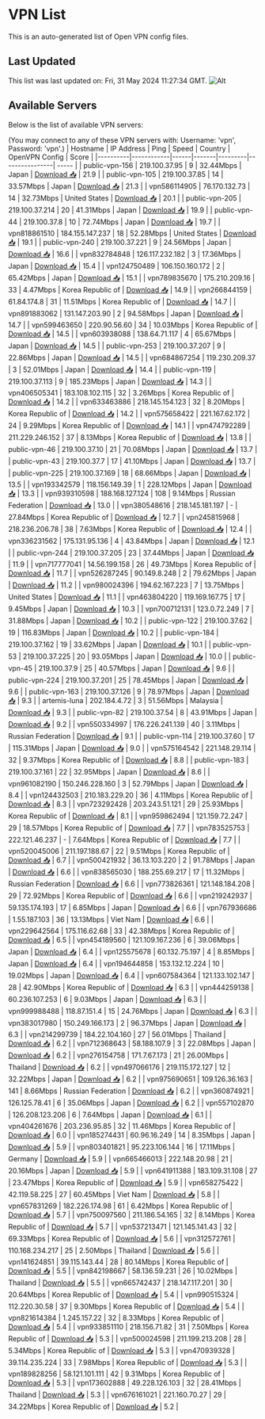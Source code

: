 # VPN List

This is an auto-generated list of Open VPN config files.

## Last Updated

This list was last updated on: Fri, 31 May 2024 11:27:34 GMT.
![Alt](https://repobeats.axiom.co/api/embed/186b98318ef1479477931607c1ad7d823f12451f.svg "Repobeats analytics image")

## Available Servers

Below is the list of available VPN servers:

(You may connect to any of these VPN servers with: Username: 'vpn', Password: 'vpn'.)
| Hostname | IP Address | Ping | Speed | Country | OpenVPN Config | Score |
|----------|------------|------|-------|---------|----------------| ----- |
| public-vpn-156 | 219.100.37.95 | 9 | 32.44Mbps | Japan | [Download 📥](./configs/server_0_JP.ovpn) | 21.9 |
| public-vpn-105 | 219.100.37.85 | 14 | 33.57Mbps | Japan | [Download 📥](./configs/server_1_JP.ovpn) | 21.3 |
| vpn586114905 | 76.170.132.73 | 14 | 32.73Mbps | United States | [Download 📥](./configs/server_2_US.ovpn) | 20.1 |
| public-vpn-205 | 219.100.37.214 | 20 | 41.31Mbps | Japan | [Download 📥](./configs/server_3_JP.ovpn) | 19.9 |
| public-vpn-44 | 219.100.37.8 | 10 | 72.74Mbps | Japan | [Download 📥](./configs/server_4_JP.ovpn) | 19.7 |
| vpn818861510 | 184.155.147.237 | 18 | 52.28Mbps | United States | [Download 📥](./configs/server_5_US.ovpn) | 19.1 |
| public-vpn-240 | 219.100.37.221 | 9 | 24.56Mbps | Japan | [Download 📥](./configs/server_6_JP.ovpn) | 16.6 |
| vpn832784848 | 126.117.232.182 | 3 | 17.36Mbps | Japan | [Download 📥](./configs/server_7_JP.ovpn) | 15.4 |
| vpn124750489 | 106.150.160.172 | 2 | 65.42Mbps | Japan | [Download 📥](./configs/server_8_JP.ovpn) | 15.1 |
| vpn789835670 | 175.210.209.16 | 33 | 4.47Mbps | Korea Republic of | [Download 📥](./configs/server_9_KR.ovpn) | 14.9 |
| vpn266844159 | 61.84.174.8 | 31 | 11.51Mbps | Korea Republic of | [Download 📥](./configs/server_10_KR.ovpn) | 14.7 |
| vpn891883062 | 131.147.203.90 | 2 | 94.58Mbps | Japan | [Download 📥](./configs/server_11_JP.ovpn) | 14.7 |
| vpn599463650 | 220.90.56.60 | 34 | 10.03Mbps | Korea Republic of | [Download 📥](./configs/server_12_KR.ovpn) | 14.5 |
| vpn603938088 | 138.64.71.117 | 4 | 65.67Mbps | Japan | [Download 📥](./configs/server_13_JP.ovpn) | 14.5 |
| public-vpn-253 | 219.100.37.207 | 9 | 22.86Mbps | Japan | [Download 📥](./configs/server_14_JP.ovpn) | 14.5 |
| vpn684867254 | 119.230.209.37 | 3 | 52.01Mbps | Japan | [Download 📥](./configs/server_15_JP.ovpn) | 14.4 |
| public-vpn-119 | 219.100.37.113 | 9 | 185.23Mbps | Japan | [Download 📥](./configs/server_16_JP.ovpn) | 14.3 |
| vpn406505341 | 183.108.102.115 | 32 | 3.26Mbps | Korea Republic of | [Download 📥](./configs/server_17_KR.ovpn) | 14.2 |
| vpn633463886 | 218.145.154.123 | 32 | 8.20Mbps | Korea Republic of | [Download 📥](./configs/server_18_KR.ovpn) | 14.2 |
| vpn575658422 | 221.167.62.172 | 24 | 9.29Mbps | Korea Republic of | [Download 📥](./configs/server_19_KR.ovpn) | 14.1 |
| vpn474792289 | 211.229.246.152 | 37 | 8.13Mbps | Korea Republic of | [Download 📥](./configs/server_20_KR.ovpn) | 13.8 |
| public-vpn-46 | 219.100.37.10 | 21 | 70.08Mbps | Japan | [Download 📥](./configs/server_21_JP.ovpn) | 13.7 |
| public-vpn-43 | 219.100.37.7 | 17 | 41.10Mbps | Japan | [Download 📥](./configs/server_22_JP.ovpn) | 13.7 |
| public-vpn-225 | 219.100.37.169 | 18 | 68.66Mbps | Japan | [Download 📥](./configs/server_23_JP.ovpn) | 13.5 |
| vpn193342579 | 118.156.149.39 | 1 | 228.12Mbps | Japan | [Download 📥](./configs/server_24_JP.ovpn) | 13.3 |
| vpn939310598 | 188.168.127.124 | 108 | 9.14Mbps | Russian Federation | [Download 📥](./configs/server_25_RU.ovpn) | 13.0 |
| vpn380548616 | 218.145.181.197 | - | 27.84Mbps | Korea Republic of | [Download 📥](./configs/server_26_KR.ovpn) | 12.7 |
| vpn245815968 | 218.236.206.78 | 38 | 7.63Mbps | Korea Republic of | [Download 📥](./configs/server_27_KR.ovpn) | 12.4 |
| vpn336231562 | 175.131.95.136 | 4 | 43.84Mbps | Japan | [Download 📥](./configs/server_28_JP.ovpn) | 12.1 |
| public-vpn-244 | 219.100.37.205 | 23 | 37.44Mbps | Japan | [Download 📥](./configs/server_29_JP.ovpn) | 11.9 |
| vpn717777041 | 14.56.199.158 | 26 | 49.73Mbps | Korea Republic of | [Download 📥](./configs/server_30_KR.ovpn) | 11.7 |
| vpn526287245 | 90.149.8.248 | 2 | 79.62Mbps | Japan | [Download 📥](./configs/server_31_JP.ovpn) | 11.2 |
| vpn980024396 | 194.62.167.223 | 7 | 13.75Mbps | United States | [Download 📥](./configs/server_32_US.ovpn) | 11.1 |
| vpn463804220 | 119.169.167.75 | 17 | 9.45Mbps | Japan | [Download 📥](./configs/server_33_JP.ovpn) | 10.3 |
| vpn700712131 | 123.0.72.249 | 7 | 31.88Mbps | Japan | [Download 📥](./configs/server_34_JP.ovpn) | 10.2 |
| public-vpn-122 | 219.100.37.62 | 19 | 116.83Mbps | Japan | [Download 📥](./configs/server_35_JP.ovpn) | 10.2 |
| public-vpn-184 | 219.100.37.162 | 19 | 33.62Mbps | Japan | [Download 📥](./configs/server_36_JP.ovpn) | 10.1 |
| public-vpn-53 | 219.100.37.225 | 20 | 93.05Mbps | Japan | [Download 📥](./configs/server_37_JP.ovpn) | 10.0 |
| public-vpn-45 | 219.100.37.9 | 25 | 40.57Mbps | Japan | [Download 📥](./configs/server_38_JP.ovpn) | 9.6 |
| public-vpn-224 | 219.100.37.201 | 25 | 78.45Mbps | Japan | [Download 📥](./configs/server_39_JP.ovpn) | 9.6 |
| public-vpn-163 | 219.100.37.126 | 9 | 78.97Mbps | Japan | [Download 📥](./configs/server_40_JP.ovpn) | 9.3 |
| artemis-luna | 202.184.4.72 | 3 | 51.56Mbps | Malaysia | [Download 📥](./configs/server_41_MY.ovpn) | 9.3 |
| public-vpn-82 | 219.100.37.54 | 8 | 43.91Mbps | Japan | [Download 📥](./configs/server_42_JP.ovpn) | 9.2 |
| vpn550334997 | 176.226.241.139 | 40 | 3.11Mbps | Russian Federation | [Download 📥](./configs/server_43_RU.ovpn) | 9.1 |
| public-vpn-114 | 219.100.37.60 | 17 | 115.31Mbps | Japan | [Download 📥](./configs/server_44_JP.ovpn) | 9.0 |
| vpn575164542 | 221.148.29.114 | 32 | 9.37Mbps | Korea Republic of | [Download 📥](./configs/server_45_KR.ovpn) | 8.8 |
| public-vpn-183 | 219.100.37.161 | 22 | 32.95Mbps | Japan | [Download 📥](./configs/server_46_JP.ovpn) | 8.6 |
| vpn961082190 | 150.246.228.160 | 3 | 52.79Mbps | Japan | [Download 📥](./configs/server_47_JP.ovpn) | 8.4 |
| vpn124432503 | 210.183.229.20 | 36 | 4.11Mbps | Korea Republic of | [Download 📥](./configs/server_48_KR.ovpn) | 8.3 |
| vpn723292428 | 203.243.51.121 | 29 | 25.93Mbps | Korea Republic of | [Download 📥](./configs/server_49_KR.ovpn) | 8.1 |
| vpn959862494 | 121.159.72.247 | 29 | 18.57Mbps | Korea Republic of | [Download 📥](./configs/server_50_KR.ovpn) | 7.7 |
| vpn783525753 | 222.121.46.237 | - | 7.64Mbps | Korea Republic of | [Download 📥](./configs/server_51_KR.ovpn) | 7.7 |
| vpn520045006 | 211.197.188.67 | 22 | 9.51Mbps | Korea Republic of | [Download 📥](./configs/server_52_KR.ovpn) | 6.7 |
| vpn500421932 | 36.13.103.220 | 2 | 91.78Mbps | Japan | [Download 📥](./configs/server_53_JP.ovpn) | 6.6 |
| vpn838565030 | 188.255.69.217 | 17 | 11.32Mbps | Russian Federation | [Download 📥](./configs/server_54_RU.ovpn) | 6.6 |
| vpn773826361 | 121.148.184.208 | 29 | 72.92Mbps | Korea Republic of | [Download 📥](./configs/server_55_KR.ovpn) | 6.6 |
| vpn219242937 | 59.135.174.193 | 17 | 6.85Mbps | Japan | [Download 📥](./configs/server_56_JP.ovpn) | 6.6 |
| vpn767936686 | 1.55.187.103 | 36 | 13.13Mbps | Viet Nam | [Download 📥](./configs/server_57_VN.ovpn) | 6.6 |
| vpn229642564 | 175.116.62.68 | 33 | 42.38Mbps | Korea Republic of | [Download 📥](./configs/server_58_KR.ovpn) | 6.5 |
| vpn454189560 | 121.109.167.236 | 6 | 39.06Mbps | Japan | [Download 📥](./configs/server_59_JP.ovpn) | 6.4 |
| vpn125575678 | 60.132.75.197 | 4 | 8.85Mbps | Japan | [Download 📥](./configs/server_60_JP.ovpn) | 6.4 |
| vpn194644858 | 153.132.12.224 | 10 | 19.02Mbps | Japan | [Download 📥](./configs/server_61_JP.ovpn) | 6.4 |
| vpn607584364 | 121.133.102.147 | 28 | 42.90Mbps | Korea Republic of | [Download 📥](./configs/server_62_KR.ovpn) | 6.3 |
| vpn444259138 | 60.236.107.253 | 6 | 9.03Mbps | Japan | [Download 📥](./configs/server_63_JP.ovpn) | 6.3 |
| vpn999988488 | 118.87.151.4 | 15 | 24.76Mbps | Japan | [Download 📥](./configs/server_64_JP.ovpn) | 6.3 |
| vpn383017980 | 150.249.166.173 | 2 | 96.37Mbps | Japan | [Download 📥](./configs/server_65_JP.ovpn) | 6.3 |
| vpn214299739 | 184.22.104.160 | 27 | 56.01Mbps | Thailand | [Download 📥](./configs/server_66_TH.ovpn) | 6.2 |
| vpn712368643 | 58.188.107.9 | 3 | 22.08Mbps | Japan | [Download 📥](./configs/server_67_JP.ovpn) | 6.2 |
| vpn276154758 | 171.7.67.173 | 21 | 26.00Mbps | Thailand | [Download 📥](./configs/server_68_TH.ovpn) | 6.2 |
| vpn497066176 | 219.115.172.127 | 12 | 32.22Mbps | Japan | [Download 📥](./configs/server_69_JP.ovpn) | 6.2 |
| vpn975690651 | 109.126.36.163 | 141 | 8.66Mbps | Russian Federation | [Download 📥](./configs/server_70_RU.ovpn) | 6.2 |
| vpn360874921 | 126.125.78.41 | 6 | 35.06Mbps | Japan | [Download 📥](./configs/server_71_JP.ovpn) | 6.2 |
| vpn557102870 | 126.208.123.206 | 6 | 7.64Mbps | Japan | [Download 📥](./configs/server_72_JP.ovpn) | 6.1 |
| vpn404261676 | 203.236.95.85 | 32 | 11.46Mbps | Korea Republic of | [Download 📥](./configs/server_73_KR.ovpn) | 6.0 |
| vpn185274431 | 60.96.16.249 | 14 | 8.35Mbps | Japan | [Download 📥](./configs/server_74_JP.ovpn) | 5.9 |
| vpn803401821 | 95.223.106.144 | 16 | 17.11Mbps | Germany | [Download 📥](./configs/server_75_DE.ovpn) | 5.9 |
| vpn665466013 | 222.148.20.98 | 21 | 20.16Mbps | Japan | [Download 📥](./configs/server_76_JP.ovpn) | 5.9 |
| vpn641911388 | 183.109.31.108 | 27 | 23.47Mbps | Korea Republic of | [Download 📥](./configs/server_77_KR.ovpn) | 5.9 |
| vpn658275422 | 42.119.58.225 | 27 | 60.45Mbps | Viet Nam | [Download 📥](./configs/server_78_VN.ovpn) | 5.8 |
| vpn657831269 | 182.226.174.98 | 61 | 6.42Mbps | Korea Republic of | [Download 📥](./configs/server_79_KR.ovpn) | 5.7 |
| vpn750097560 | 211.186.54.165 | 32 | 8.14Mbps | Korea Republic of | [Download 📥](./configs/server_80_KR.ovpn) | 5.7 |
| vpn537213471 | 121.145.141.43 | 32 | 69.33Mbps | Korea Republic of | [Download 📥](./configs/server_81_KR.ovpn) | 5.6 |
| vpn312572761 | 110.168.234.217 | 25 | 2.50Mbps | Thailand | [Download 📥](./configs/server_82_TH.ovpn) | 5.6 |
| vpn141624851 | 39.115.143.44 | 28 | 80.14Mbps | Korea Republic of | [Download 📥](./configs/server_83_KR.ovpn) | 5.5 |
| vpn842198667 | 58.136.59.231 | 26 | 10.02Mbps | Thailand | [Download 📥](./configs/server_84_TH.ovpn) | 5.5 |
| vpn665742437 | 218.147.117.201 | 30 | 20.64Mbps | Korea Republic of | [Download 📥](./configs/server_85_KR.ovpn) | 5.4 |
| vpn990515324 | 112.220.30.58 | 37 | 9.30Mbps | Korea Republic of | [Download 📥](./configs/server_86_KR.ovpn) | 5.4 |
| vpn821614384 | 1.245.157.22 | 32 | 8.33Mbps | Korea Republic of | [Download 📥](./configs/server_87_KR.ovpn) | 5.4 |
| vpn933851110 | 218.156.71.82 | 31 | 7.50Mbps | Korea Republic of | [Download 📥](./configs/server_88_KR.ovpn) | 5.3 |
| vpn500024598 | 211.199.213.208 | 28 | 5.34Mbps | Korea Republic of | [Download 📥](./configs/server_89_KR.ovpn) | 5.3 |
| vpn470939328 | 39.114.235.224 | 33 | 7.98Mbps | Korea Republic of | [Download 📥](./configs/server_90_KR.ovpn) | 5.3 |
| vpn189828256 | 58.121.101.111 | 42 | 9.31Mbps | Korea Republic of | [Download 📥](./configs/server_91_KR.ovpn) | 5.3 |
| vpn173602888 | 49.228.126.103 | 32 | 28.41Mbps | Thailand | [Download 📥](./configs/server_92_TH.ovpn) | 5.3 |
| vpn676161021 | 221.160.70.27 | 29 | 34.22Mbps | Korea Republic of | [Download 📥](./configs/server_93_KR.ovpn) | 5.2 |
